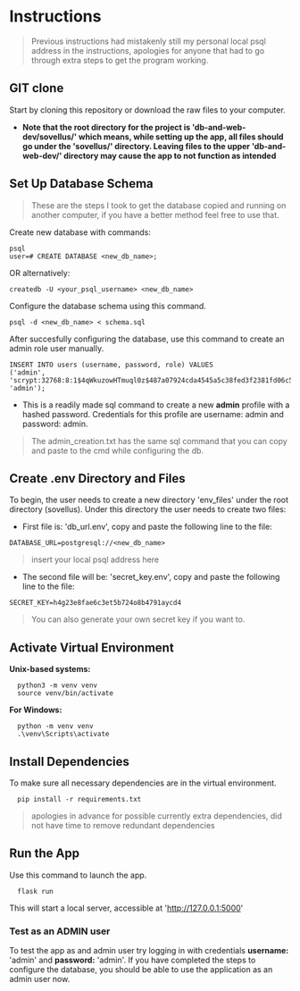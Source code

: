 # Instructions
> Previous instructions had mistakenly still my personal local psql address in the instructions, apologies for anyone that had to go through extra steps to get the program working.

## GIT clone
Start by cloning this repository or download the raw files to your computer.

- **Note that the root directory for the project is 'db-and-web-dev/sovellus/' which means, while setting up the app, all files should go under the 'sovellus/' directory. Leaving files to the upper 'db-and-web-dev/' directory may cause the app to not function as intended**

## Set Up Database Schema
> These are the steps I took to get the database copied and running on another computer, if you have a better method feel free to use that. 

Create new database with commands:
```
psql
user=# CREATE DATABASE <new_db_name>;
```
OR alternatively:
```
createdb -U <your_psql_username> <new_db_name>
```

Configure the database schema using this command.
```
psql -d <new_db_name> < schema.sql
```

After succesfully configuring the database, use this command to create an admin role user manually.
```
INSERT INTO users (username, password, role) VALUES
('admin', 'scrypt:32768:8:1$4qWkuzowHTmuql0z$487a07924cda4545a5c38fed3f2381fd06c5a87e9d147828abd83db59525eba91da3555c4e4734912f1e2db6a3fa9efc793a295a37a6cf009eeb3c74b3ce10de', 'admin');
```
- This is a readily made sql command to create a new **admin** profile with a hashed password. Credentials for this profile are username: admin and password: admin.
> The admin_creation.txt has the same sql command that you can copy and paste to the cmd while configuring the db.

## Create .env Directory and Files
To begin, the user needs to create a new directory 'env_files' under the root directory (sovellus). Under this directory the user needs to create two files:
- First file is: 'db_url.env', copy and paste the following line to the file:
```
DATABASE_URL=postgresql://<new_db_name> 
```
> insert your local psql address here

- The second file will be: 'secret_key.env', copy and paste the following line to the file:
```
SECRET_KEY=h4g23e8fae6c3et5b724o8b4791aycd4
```
> You can also generate your own secret key if you want to.

## Activate Virtual Environment
**Unix-based systems:**

```
  python3 -m venv venv
  source venv/bin/activate
```

**For Windows:**

```
  python -m venv venv
  .\venv\Scripts\activate
```

## Install Dependencies
To make sure all necessary dependencies are in the virtual environment. 
```
  pip install -r requirements.txt
```
> apologies in advance for possible currently extra dependencies, did not have time to remove redundant dependencies

## Run the App
Use this command to launch the app.
```
  flask run
```
This will start a local server, accessible at 'http://127.0.0.1:5000'

### Test as an ADMIN user

To test the app as and admin user try logging in with credentials **username:** 'admin' and **password:** 'admin'.
If you have completed the steps to configure the database, you should be able to use the application as an admin user now.

